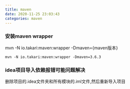 ```yaml
---
title: maven
date: 2020-11-25 23:03:43
categories: maven
---
```

<!-- toc -->
### 安装maven wrapper
mvn -N io.takari:maven:wrapper -Dmaven={maven版本}
``` shell
mvn -N io.takari:maven:wrapper -Dmaven=3.6.3
``` 
### idea项目导入依赖报错可能问题解决
删除项目的.idea文件夹和所有模块的.iml文件,然后重新导入项目